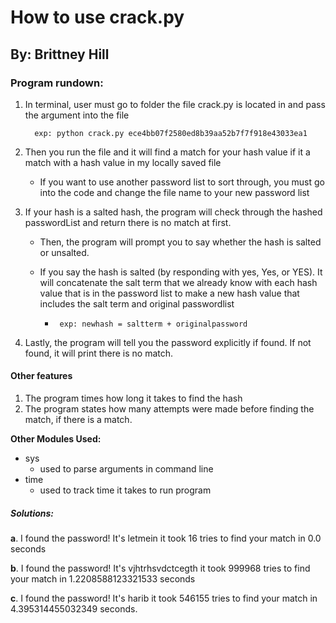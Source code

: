 # How to use crack.py
## By: Brittney Hill

### Program rundown:
1. In terminal, user must go to folder the file crack.py is located in and pass the argument into the file

         exp: python crack.py ece4bb07f2580ed8b39aa52b7f7f918e43033ea1
2. Then you run the file and it will find a match for your hash value if it a match with a hash value in my locally saved file

    * If you want to use another password list to sort through, you must go into the code and change the file name to your new password list
3. If your hash is a salted hash, the program will check through the hashed passwordList and return there is no match at first.
     
     * Then, the program will prompt you to say whether the hash is salted or unsalted. 
     
     * If you say the hash is salted (by responding with yes, Yes, or YES). It will concatenate the salt term that we already know with each hash value that is in the password list to make a new hash value that includes the salt term and original passwordlist
          *      exp: newhash = saltterm + originalpassword
4. Lastly, the program will tell you the password explicitly if found. If not found, it will print there is no match.

#### Other features
1. The program times how long it takes to find the hash
2. The program states how many attempts were made before finding the match, if there is a match.

 **Other Modules Used:**
* sys   
    * used to parse arguments in command line
* time
    * used to track time it takes to run program
##### Solutions:
**a**. I found the password! It's  letmein it took 16 tries to find your match in 0.0 seconds

**b**. I found the password! It's  vjhtrhsvdctcegth it took 999968 tries to find your match in 1.2208588123321533 seconds

**c**. I found the password! It's harib it took 546155 tries to find your match in 4.395314455032349 seconds.
